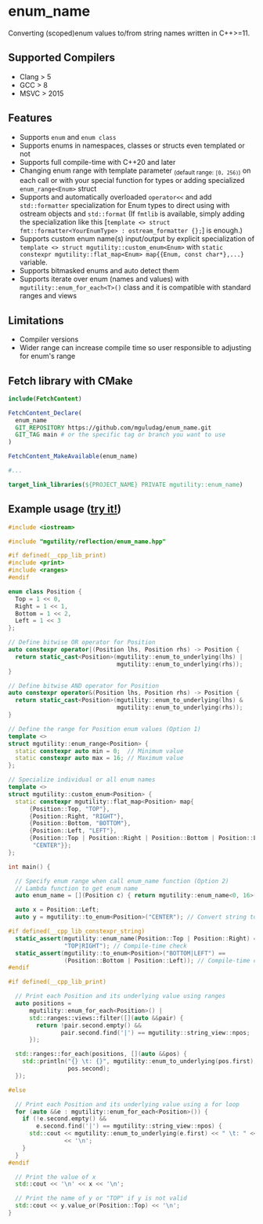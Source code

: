 # enum_name

Converting (scoped)enum values to/from string names written in C++>=11.

## Supported Compilers

- Clang > 5
- GCC > 8
- MSVC > 2015

## Features

- Supports `enum` and `enum class`
- Supports enums in namespaces, classes or structs even templated or not
- Supports full compile-time with C++20 and later
- Changing enum range with template parameter <sub>(default range: `[0, 256)`)</sub> on each call or with your special function for types or adding specialized `enum_range<Enum>` struct
- Supports and automatically overloaded `operator<<` and add `std::formatter` specialization for Enum types to direct using with ostream objects and `std::format` (If `fmtlib` is available, simply adding the specialization like this [`template <> struct fmt::formatter<YourEnumType> : ostream_formatter {};`] is enough.)
- Supports custom enum name(s) input/output by explicit specialization of `template <> struct mgutility::custom_enum<Enum>` with `static constexpr mgutility::flat_map<Enum> map{{Enum, const char*},...}` variable.
- Supports bitmasked enums and auto detect them
- Supports iterate over enum (names and values) with `mgutility::enum_for_each<T>()` class and it is compatible with standard ranges and views

## Limitations

- Compiler versions
- Wider range can increase compile time so user responsible to adjusting for enum's range

## Fetch library with CMake

```CMake
include(FetchContent)

FetchContent_Declare(
  enum_name
  GIT_REPOSITORY https://github.com/mguludag/enum_name.git
  GIT_TAG main # or the specific tag or branch you want to use
)

FetchContent_MakeAvailable(enum_name)

#...

target_link_libraries(${PROJECT_NAME} PRIVATE mgutility::enum_name)
```

## Example usage ([try it!](https://godbolt.org/z/1nqrj78vb))

```C++
#include <iostream>

#include "mgutility/reflection/enum_name.hpp"

#if defined(__cpp_lib_print)
#include <print>
#include <ranges>
#endif

enum class Position {
  Top = 1 << 0,
  Right = 1 << 1,
  Bottom = 1 << 2,
  Left = 1 << 3
};

// Define bitwise OR operator for Position
auto constexpr operator|(Position lhs, Position rhs) -> Position {
  return static_cast<Position>(mgutility::enum_to_underlying(lhs) |
                               mgutility::enum_to_underlying(rhs));
}

// Define bitwise AND operator for Position
auto constexpr operator&(Position lhs, Position rhs) -> Position {
  return static_cast<Position>(mgutility::enum_to_underlying(lhs) &
                               mgutility::enum_to_underlying(rhs));
}

// Define the range for Position enum values (Option 1)
template <>
struct mgutility::enum_range<Position> {
  static constexpr auto min = 0;  // Minimum value
  static constexpr auto max = 16; // Maximum value
};

// Specialize individual or all enum names
template <>
struct mgutility::custom_enum<Position> {
  static constexpr mgutility::flat_map<Position> map{
      {Position::Top, "TOP"},
      {Position::Right, "RIGHT"},
      {Position::Bottom, "BOTTOM"},
      {Position::Left, "LEFT"},
      {Position::Top | Position::Right | Position::Bottom | Position::Left,
       "CENTER"}};
};

int main() {

  // Specify enum range when call enum_name function (Option 2)
  // Lambda function to get enum name
  auto enum_name = [](Position c) { return mgutility::enum_name<0, 16>(c); };

  auto x = Position::Left;
  auto y = mgutility::to_enum<Position>("CENTER"); // Convert string to enum

#if defined(__cpp_lib_constexpr_string)
  static_assert(mgutility::enum_name(Position::Top | Position::Right) ==
                "TOP|RIGHT"); // Compile-time check
  static_assert(mgutility::to_enum<Position>("BOTTOM|LEFT") ==
                (Position::Bottom | Position::Left)); // Compile-time check
#endif

#if defined(__cpp_lib_print)

  // Print each Position and its underlying value using ranges
  auto positions =
      mgutility::enum_for_each<Position>() |
      std::ranges::views::filter([](auto &&pair) {
        return !pair.second.empty() &&
               pair.second.find('|') == mgutility::string_view::npos;
      });

  std::ranges::for_each(positions, [](auto &&pos) {
    std::println("{} \t: {}", mgutility::enum_to_underlying(pos.first),
                 pos.second);
  });

#else

  // Print each Position and its underlying value using a for loop
  for (auto &&e : mgutility::enum_for_each<Position>()) {
    if (!e.second.empty() &&
        e.second.find('|') == mgutility::string_view::npos) {
      std::cout << mgutility::enum_to_underlying(e.first) << " \t: " << e.second
                << '\n';
    }
  }
#endif

  // Print the value of x
  std::cout << '\n' << x << '\n';

  // Print the name of y or "TOP" if y is not valid
  std::cout << y.value_or(Position::Top) << '\n';
}
```
